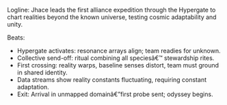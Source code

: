﻿---
series: 5
novella: 3
file: S5N3_CH01
type: chapter
pov: Jhace
setting: Hypergate launch â€“ journey beyond galactic rim
word_target_min: 1201
word_target_max: 2299
status: outline
---
Logline: Jhace leads the first alliance expedition through the Hypergate to chart realities beyond the known universe, testing cosmic adaptability and unity.

Beats:
- Hypergate activates: resonance arrays align; team readies for unknown.
- Collective send-off: ritual combining all speciesâ€™ stewardship rites.
- First crossing: reality warps, baseline senses distort, team must ground in shared identity.
- Data streams show reality constants fluctuating, requiring constant adaptation.
- Exit: Arrival in unmapped domainâ€”first probe sent; odyssey begins.
